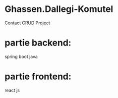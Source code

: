 # Ghassen.Dallegi-Komutel
 
Contact CRUD Project
# partie backend:
spring boot java
# partie frontend:
react js
